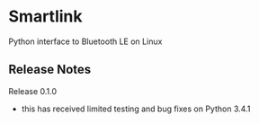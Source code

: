 Smartlink
=========

Python interface to Bluetooth LE on Linux

Release Notes
-------------

Release 0.1.0
- this has received limited testing and bug fixes on Python 3.4.1



